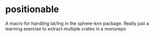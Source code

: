 # positionable

A macro for handling lat/lng in the sphere-knn package. Really just a learning exercise to extract multiple crates in a monorepo
